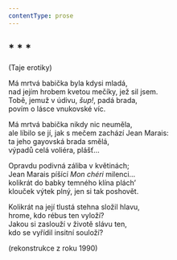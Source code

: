 ```yaml
---
contentType: prose
---
```


## \* \* \*  
(Taje erotiky)

Má mrtvá babička byla kdysi mladá,  
nad jejím hrobem kvetou mečíky, jež sil jsem.  
Tobě, jemuž v údivu, _šup!_, padá brada,  
povím o lásce vnukovské víc.

Má mrtvá babička nikdy nic neuměla,  
ale líbilo se jí, jak s mečem zachází Jean Marais:  
ta jeho gayovská brada smělá,  
výpadů celá voliéra, plášť…

Opravdu podivná záliba v květinách;  
Jean Marais píšící _Mon chéri_ milenci…  
kolikrát do babky temného klína plách’  
klouček výtek plný, jen si tak poshovět.

Kolikrát na její tlustá stehna složil hlavu,  
hrome, kdo rébus ten vyloží?  
Jakou si zaslouží v životě slávu ten,  
kdo se vyřídil insitní souloží?

(rekonstrukce z roku 1990)
